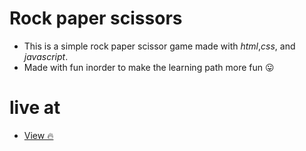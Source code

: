# Rock paper scissors 
- This is a simple rock paper scissor game made with *html*,*css*, and *javascript*.
- Made with fun inorder to make the learning path more fun 😛


# live at
- [View 🔥](https://mvelo-081.github.io/RockPaperScissors/)
